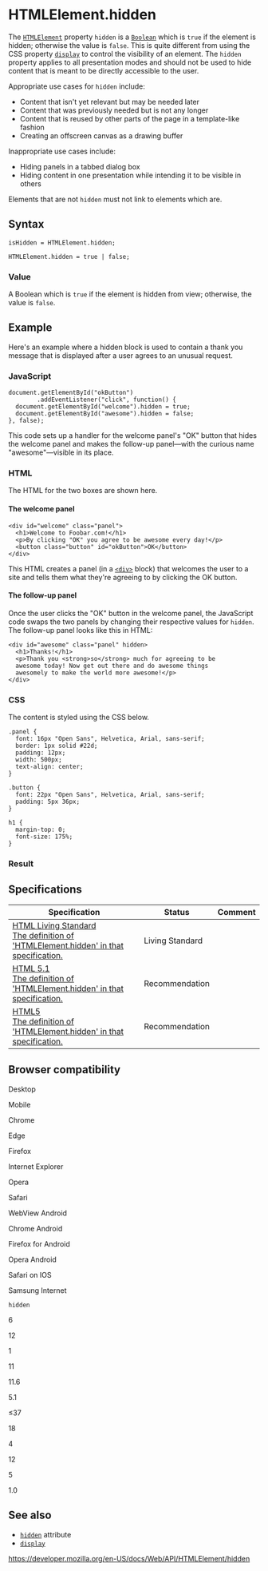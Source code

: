 HTMLElement.hidden
==================

The [`HTMLElement`](../htmlelement) property `hidden` is a [`Boolean`](https://developer.mozilla.org/en-US/docs/Web/JavaScript/Reference/Global_Objects/Boolean) which is `true` if the element is hidden; otherwise the value is `false`. This is quite different from using the CSS property [`display`](https://developer.mozilla.org/en-US/docs/Web/CSS/display) to control the visibility of an element. The `hidden` property applies to all presentation modes and should not be used to hide content that is meant to be directly accessible to the user.

Appropriate use cases for `hidden` include:

-   Content that isn't yet relevant but may be needed later
-   Content that was previously needed but is not any longer
-   Content that is reused by other parts of the page in a template-like fashion
-   Creating an offscreen canvas as a drawing buffer

Inappropriate use cases include:

-   Hiding panels in a tabbed dialog box
-   Hiding content in one presentation while intending it to be visible in others

Elements that are not `hidden` must not link to elements which are.

Syntax
------

    isHidden = HTMLElement.hidden;

    HTMLElement.hidden = true | false;

### Value

A Boolean which is `true` if the element is hidden from view; otherwise, the value is `false`.

Example
-------

Here's an example where a hidden block is used to contain a thank you message that is displayed after a user agrees to an unusual request.

### JavaScript

    document.getElementById("okButton")
            .addEventListener("click", function() {
      document.getElementById("welcome").hidden = true;
      document.getElementById("awesome").hidden = false;
    }, false);

This code sets up a handler for the welcome panel's "OK" button that hides the welcome panel and makes the follow-up panel—with the curious name "awesome"—visible in its place.

### HTML

The HTML for the two boxes are shown here.

#### The welcome panel

    <div id="welcome" class="panel">
      <h1>Welcome to Foobar.com!</h1>
      <p>By clicking "OK" you agree to be awesome every day!</p>
      <button class="button" id="okButton">OK</button>
    </div>

This HTML creates a panel (in a [`<div>`](https://developer.mozilla.org/en-US/docs/Web/HTML/Element/div) block) that welcomes the user to a site and tells them what they're agreeing to by clicking the OK button.

#### The follow-up panel

Once the user clicks the "OK" button in the welcome panel, the JavaScript code swaps the two panels by changing their respective values for `hidden`. The follow-up panel looks like this in HTML:

    <div id="awesome" class="panel" hidden>
      <h1>Thanks!</h1>
      <p>Thank you <strong>so</strong> much for agreeing to be
      awesome today! Now get out there and do awesome things
      awesomely to make the world more awesome!</p>
    </div>

### CSS

The content is styled using the CSS below.

    .panel {
      font: 16px "Open Sans", Helvetica, Arial, sans-serif;
      border: 1px solid #22d;
      padding: 12px;
      width: 500px;
      text-align: center;
    }

    .button {
      font: 22px "Open Sans", Helvetica, Arial, sans-serif;
      padding: 5px 36px;
    }

    h1 {
      margin-top: 0;
      font-size: 175%;
    }

### Result

Specifications
--------------

<table><thead><tr class="header"><th>Specification</th><th>Status</th><th>Comment</th></tr></thead><tbody><tr class="odd"><td><a href="https://html.spec.whatwg.org/multipage/interaction.html#dom-hidden">HTML Living Standard<br />
<span class="small">The definition of 'HTMLElement.hidden' in that specification.</span></a></td><td><span class="spec-living">Living Standard</span></td><td></td></tr><tr class="even"><td><a href="https://www.w3.org/TR/html51/editing.html#the-hidden-attribute">HTML 5.1<br />
<span class="small">The definition of 'HTMLElement.hidden' in that specification.</span></a></td><td><span class="spec-rec">Recommendation</span></td><td></td></tr><tr class="odd"><td><a href="https://www.w3.org/TR/html52/editing.html#the-hidden-attribute">HTML5<br />
<span class="small">The definition of 'HTMLElement.hidden' in that specification.</span></a></td><td><span class="spec-rec">Recommendation</span></td><td></td></tr></tbody></table>

Browser compatibility
---------------------

Desktop

Mobile

Chrome

Edge

Firefox

Internet Explorer

Opera

Safari

WebView Android

Chrome Android

Firefox for Android

Opera Android

Safari on IOS

Samsung Internet

`hidden`

6

12

1

11

11.6

5.1

≤37

18

4

12

5

1.0

See also
--------

-   [`hidden`](https://developer.mozilla.org/en-US/docs/Web/HTML/Global_attributes#attr-hidden) attribute
-   [`display`](https://developer.mozilla.org/en-US/docs/Web/CSS/display)

<a href="https://developer.mozilla.org/en-US/docs/Web/API/HTMLElement/hidden" class="_attribution-link">https://developer.mozilla.org/en-US/docs/Web/API/HTMLElement/hidden</a>
